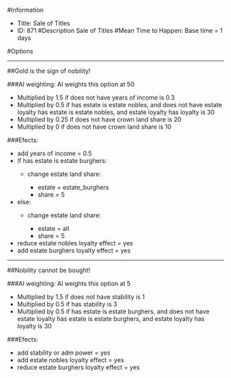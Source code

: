 #Information
 - Title: Sale of Titles
 - ID: 871
#Description
Sale of Titles
#Mean Time to Happen:
Base time = 1 days

#Options

___
##Gold is the sign of nobility!

###AI weighting:
AI weights this option at 50
 - Multiplied by 1.5 if does not have years of income is 0.3
 - Multiplied by 0.5 if has estate is estate nobles, and does not have estate loyalty has estate is estate nobles, and estate loyalty has loyalty is 30
 - Multiplied by 0.25 if does not have crown land share is 20
 - Multiplied by 0 if does not have crown land share is 10


###Efects:<ul><li>add years of income = 0.5</li><li>If has estate is estate burghers:</li><ul><li>change estate land share:</li><ul><li>estate = estate_burghers</li><li>share = 5</li></ul></ul><li>else:</li><ul><li>change estate land share:</li><ul><li>estate = all</li><li>share = 5</li></ul></ul><li>reduce estate nobles loyalty effect = yes</li><li>add estate burghers loyalty effect = yes</li></ul>

___
##Nobility cannot be bought!

###AI weighting:
AI weights this option at 5
 - Multiplied by 1.5 if does not have stability is 1
 - Multiplied by 0.5 if has stability is 3
 - Multiplied by 0.5 if has estate is estate burghers, and does not have estate loyalty has estate is estate burghers, and estate loyalty has loyalty is 30


###Efects:<ul><li>add stability or adm power = yes</li><li>add estate nobles loyalty effect = yes</li><li>reduce estate burghers loyalty effect = yes</li></ul>
